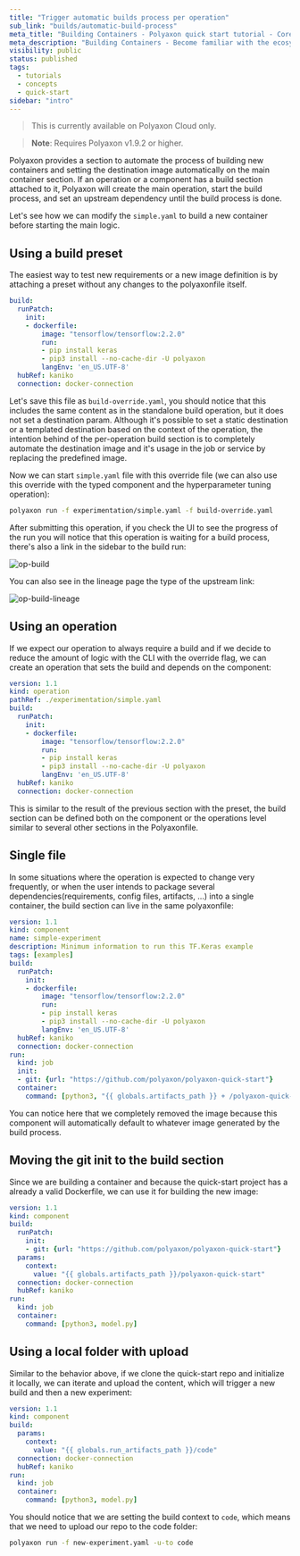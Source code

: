 ```yaml
---
title: "Trigger automatic builds process per operation"
sub_link: "builds/automatic-build-process"
meta_title: "Building Containers - Polyaxon quick start tutorial - Core Concepts"
meta_description: "Building Containers - Become familiar with the ecosystem of Polyaxon tools with a top-level overview and useful links to get you started."
visibility: public
status: published
tags:
  - tutorials
  - concepts
  - quick-start
sidebar: "intro"
---
```


<blockquote class="commercial">This is currently available on Polyaxon Cloud only.</blockquote>

> **Note**: Requires Polyaxon v1.9.2 or higher.

Polyaxon provides a section to automate the process of building new containers and setting the destination image automatically on the main container section.
If an operation or a component has a build section attached to it, Polyaxon will create the main operation, start the build process, and set an upstream dependency until the build process is done.

Let's see how we can modify the `simple.yaml` to build a new container before starting the main logic.

## Using a build preset

The easiest way to test new requirements or a new image definition is by attaching a preset without any changes to the polyaxonfile itself.

```yaml
build:
  runPatch:
    init:
    - dockerfile:
        image: "tensorflow/tensorflow:2.2.0"
        run:
        - pip install keras
        - pip3 install --no-cache-dir -U polyaxon
        langEnv: 'en_US.UTF-8'
  hubRef: kaniko
  connection: docker-connection
```

Let's save this file as `build-override.yaml`, you should notice that this includes the same content as in the standalone build operation, but it does not set a destination param. 
Although it's possible to set a static destination or a templated destination based on the context of the operation, the intention behind of the per-operation build section 
is to completely automate the destination image and it's usage in the job or service by replacing the predefined image.

Now we can start `simple.yaml` file with this override file (we can also use this override with the typed component and the hyperparameter tuning operation):

```bash
polyaxon run -f experimentation/simple.yaml -f build-override.yaml
```

After submitting this operation, if you check the UI to see the progress of the run you will notice that this operation is waiting for a build process, there's also a link in the sidebar to the build run:

![op-build](../../../../content/images/dashboard/runs/op-build.png)

You can also see in the lineage page the type of the upstream link:

![op-build-lineage](../../../../content/images/dashboard/runs/op-build-lineage.png)

## Using an operation

If we expect our operation to always require a build and if we decide to reduce the amount of logic with the CLI with the override flag, we can create an operation that sets the build and depends on the component:

```yaml
version: 1.1
kind: operation
pathRef: ./experimentation/simple.yaml
build:
  runPatch:
    init:
    - dockerfile:
        image: "tensorflow/tensorflow:2.2.0"
        run:
        - pip install keras
        - pip3 install --no-cache-dir -U polyaxon
        langEnv: 'en_US.UTF-8'
  hubRef: kaniko
  connection: docker-connection
```

This is similar to the result of the previous section with the preset, the build section can be defined both on the component or the operations level similar to several other sections in the Polyaxonfile.

## Single file

In some situations where the operation is expected to change very frequently, or when the user intends to package several dependencies(requirements, config files, artifacts, ...) into a single container, 
the build section can live in the same polyaxonfile:
 
```yaml
version: 1.1
kind: component
name: simple-experiment
description: Minimum information to run this TF.Keras example
tags: [examples]
build:
  runPatch:
    init:
    - dockerfile:
        image: "tensorflow/tensorflow:2.2.0"
        run:
        - pip install keras
        - pip3 install --no-cache-dir -U polyaxon
        langEnv: 'en_US.UTF-8'
  hubRef: kaniko
  connection: docker-connection
run:
  kind: job
  init:
  - git: {url: "https://github.com/polyaxon/polyaxon-quick-start"}
  container:
    command: [python3, "{{ globals.artifacts_path }} + /polyaxon-quick-start/model.py"]
```

You can notice here that we completely removed the image because this component will automatically default to whatever image generated by the build process.

## Moving the git init to the build section

Since we are building a container and because the quick-start project has a already a valid Dockerfile, we can use it for building the new image:

 
```yaml
version: 1.1
kind: component
build:
  runPatch:
    init:
    - git: {url: "https://github.com/polyaxon/polyaxon-quick-start"}
  params:
    context:
      value: "{{ globals.artifacts_path }}/polyaxon-quick-start"
  connection: docker-connection
  hubRef: kaniko
run:
  kind: job
  container:
    command: [python3, model.py]
```

## Using a local folder with upload

Similar to the behavior above, if we clone the quick-start repo and initialize it locally, we can iterate and upload the content, 
which will trigger a new build and then a new experiment:

```yaml
version: 1.1
kind: component
build:
  params:
    context:
      value: "{{ globals.run_artifacts_path }}/code"
  connection: docker-connection
  hubRef: kaniko
run:
  kind: job
  container:
    command: [python3, model.py]
```

You should notice that we are setting the build context to `code`, which means that we need to upload our repo to the code folder:

```bash
polyaxon run -f new-experiment.yaml -u-to code
```
